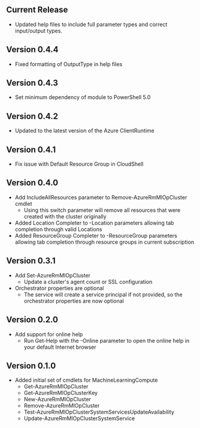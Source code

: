 <!--
    Please leave this section at the top of the change log.

    Changes for the current release should go under the section titled "Current Release", and should adhere to the following format:

    ## Current Release
    * Overview of change #1
        - Additional information about change #1
    * Overview of change #2
        - Additional information about change #2
        - Additional information about change #2
    * Overview of change #3
    * Overview of change #4
        - Additional information about change #4

    ## YYYY.MM.DD - Version X.Y.Z (Previous Release)
    * Overview of change #1
        - Additional information about change #1
-->
## Current Release
* Updated help files to include full parameter types and correct input/output types.

## Version 0.4.4
* Fixed formatting of OutputType in help files

## Version 0.4.3
* Set minimum dependency of module to PowerShell 5.0

## Version 0.4.2
* Updated to the latest version of the Azure ClientRuntime

## Version 0.4.1
* Fix issue with Default Resource Group in CloudShell

## Version 0.4.0
* Add IncludeAllResources parameter to Remove-AzureRmMlOpCluster cmdlet
    - Using this switch parameter will remove all resources that were created with the cluster originally
* Added Location Completer to -Location parameters allowing tab completion through valid Locations
* Added ResourceGroup Completer to -ResourceGroup parameters allowing tab completion through resource groups in current subscription

## Version 0.3.1
* Add Set-AzureRmMlOpCluster
    - Update a cluster's agent count or SSL configuration
* Orchestrator properties are optional
    - The service will create a service principal if not provided, so the orchestrator
    properties are now optional

## Version 0.2.0
* Add support for online help
    - Run Get-Help with the -Online parameter to open the online help in your default Internet browser
    
## Version 0.1.0
- Added initial set of cmdlets for MachineLearningCompute
    - Get-AzureRmMlOpCluster
    - Get-AzureRmMlOpClusterKey
    - New-AzureRmMlOpCluster
    - Remove-AzureRmMlOpCluster
    - Test-AzureRmMlOpClusterSystemServicesUpdateAvailability
    - Update-AzureRmMlOpClusterSystemService

